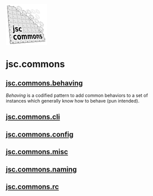 ![jsc.commons logo](img/logo/jsc.commons.logo_128.png "jsc.commons logo") 
# jsc.commons

## [jsc.commons.behaving](src/jsc.commons/jsc.commons.behaving/)
*Behaving* is a codified pattern to add common behaviors
to a set of instances which generally know how to behave
(pun intended).

## [jsc.commons.cli](src/jsc.commons/jsc.commons.cli/)

## [jsc.commons.config](src/jsc.commons/jsc.commons.config/)

## [jsc.commons.misc](src/jsc.commons/jsc.commons.misc/)

## [jsc.commons.naming](src/jsc.commons/jsc.commons.naming/)

## [jsc.commons.rc](src/jsc.commons/jsc.commons.rc/)

